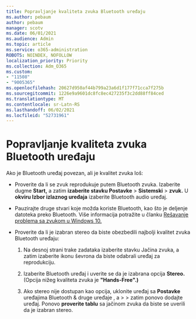 ```yaml
---
title: Popravljanje kvaliteta zvuka Bluetooth uređaju
ms.author: pebaum
author: pebaum
manager: scotv
ms.date: 06/01/2021
ms.audience: Admin
ms.topic: article
ms.service: o365-administration
ROBOTS: NOINDEX, NOFOLLOW
localization_priority: Priority
ms.collection: Adm_O365
ms.custom:
- "11508"
- "9005365"
ms.openlocfilehash: 20627d950af44b799a23a6d1f177f71cca7f275b
ms.sourcegitcommit: 1226e9a9601dc8fc8ec427235f3c2dd88ff84ced
ms.translationtype: MT
ms.contentlocale: sr-Latn-RS
ms.lasthandoff: 06/02/2021
ms.locfileid: "52731961"
---
```

# <a name="fix-the-audio-quality-of-my-bluetooth-device"></a>Popravljanje kvaliteta zvuka Bluetooth uređaju

Ako je Bluetooth uređaj povezan, ali je kvalitet zvuka loš:

- Proverite da li se zvuk reprodukuje putem Bluetooth zvuka. Izaberite dugme **Start,** a zatim **izaberite stavku Postavke**  >  **Sistemski**  >  **zvuk.** U **okviru Izbor izlaznog uređaja** izaberite Bluetooth audio uređaj.

- Pauzirajte druge stvari koje možda koriste Bluetooth, kao što je deljenje datoteka preko Bluetooth. Više informacija potražite u članku [Rešavanje problema sa zvukom u Windows 10.](https://support.microsoft.com/en-us/help/4026994)

- Proverite da li je izabran stereo da biste obezbedili najbolji kvalitet zvuka Bluetooth uređaju:
    1. Na desnoj strani trake zadataka izaberite stavku Jačina zvuka, a zatim izaberite ikonu ševrona da biste odabrali uređaj za reprodukciju. 

    1. Izaberite Bluetooth uređaj i uverite se da je izabrana opcija **Stereo.** (Opcija nižeg kvaliteta zvuka je **"Hands-Free".)**

    1. Ako stereo nije dostupan kao opcija, uklonite uređaj sa **Postavke** uređajima Bluetooth & druge uređaje , a  >    >  zatim ponovo dodajte uređaj. Ponovo **proverite tablu** sa jačinom zvuka da biste se uverili da je izabran stereo.

